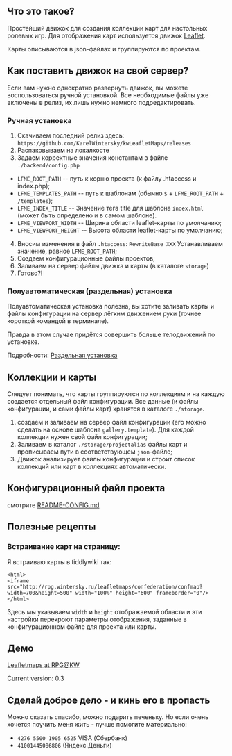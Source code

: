 ## Что это такое?

Простейший движок для создания коллекции карт для настольных ролевых игр. Для
отображения карт используется движок [Leaflet](http://leafletjs.com/).

Карты описываются в json-файлах и группируются по проектам.

## Как поставить движок на свой сервер?

Если вам нужно однократно развернуть движок, вы можете воспользоваться ручной установкой. Все необходимые файлы уже
включены в релиз, их лишь нужно немного подредактировать.

### Ручная установка

1. Скачиваем последний релиз здесь: `https://github.com/KarelWintersky/kwLeafletMaps/releases`
2. Распаковываем на локалхосте
3. Задаем корректные значения константам в файле `./backend/config.php`
  - `LFME_ROOT_PATH` -- путь к корню проекта (к файлу .htaccess и index.php); 
  - `LFME_TEMPLATES_PATH` -- путь к шаблонам (обычно `$` + `LFME_ROOT_PATH` + `/templates`);
  - `LFME_INDEX_TITLE` -- Значение тега title для шаблона `index.html` (может быть определено и в самом шаблоне).
  - `LFME_VIEWPORT_WIDTH` -- Ширина области leaflet-карты по умолчанию; 
  - `LFME_VIEWPORT_HEIGHT` -- Высота области leaflet-карты по умолчанию;
4. Вносим изменения в файл `.htaccess`: 
`RewriteBase XXX`
Устанавливаем значение, равное `LFME_ROOT_PATH`;
5. Создаем конфигурационные файлы проектов;
6. Заливаем на сервер файлы движка и карты (в каталоге `storage`) 
7. Готово?!

### Полуавтоматическая (раздельная) установка

Полуавтоматическая установка полезна, вы хотите заливать карты и файлы конфигурации на сервер лёгким движением руки (точнее короткой командой в терминале).

Правда в этом случае придётся совершить больше телодвижений по установке.

Подробности: [Раздельная установка](.deploy/README-DEPLOY.md)

## Коллекции и карты

Следует понимать, что карты группируются по коллекциям и на каждую создается отдельный файл
конфигурации. Все данные (и файлы конфигурации, и сами файлы карт) хранятся в каталоге `./storage`.

1. создаем и заливаем на сервер файл конфигурации (его можно сделать на основе шаблона `gallery.template`). Для
каждой коллекции нужен свой файл конфигурации;
2. Заливаем в каталог `./storage/projectalias` файлы карт и прописываем пути в соответствующем `json`-файле; 
3. Движок анализирует файлы конфигурации и строит список коллекций или карт в коллекциях автоматически.

## Конфигурационный файл проекта

смотрите [README-CONFIG.md](README-CONFIG.md)

## Полезные рецепты

### Встраивание карт на страницу:

Я встраиваю карты в tiddlywiki так:
```
<html>
<iframe src="http://rpg.wintersky.ru/leafletmaps/confederation/confmap?width=700&height=500" width="100%" height="600" frameborder="0"/>
</html>
```

Здесь мы указываем `width` и `height` отображаемой области и эти настройки перекроют
параметры отображения, заданные в конфигурационном файле для проекта или карты.


## Демо

[Leafletmaps at RPG@KW](http://rpg.wintersky.ru/leafletmaps/)

Current version: 0.3


## Сделай доброе дело - и кинь его в пропасть

Можно сказать спасибо, можно подарить печеньку. Но если очень хочется поучить меня
жить - лучше помогите материально:

- `4276 5500 1905 6525` VISA (Сбербанк)
- `41001445086806` (Яндекс.Деньги)
